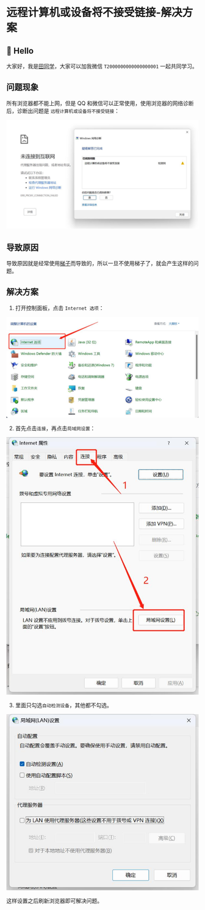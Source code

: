 # 远程计算机或设备将不接受链接-解决方案

## 👋 Hello

大家好，我是[田同学](https://github.com/Tyh2001)，大家可以加我微信 `T2000000000000000001` 一起共同学习。

## 问题现象

所有浏览器都不能上网，但是 QQ 和微信可以正常使用，使用浏览器的网络诊断后，诊断出问题是 `远程计算机或设备将不接受链接`：

![](../images/31.jpg)

## 导致原因

导致原因就是经常使用[梯子](https://zhidao.baidu.com/question/719852129020893645.html)而导致的，所以一旦不使用梯子了，就会产生这样的问题。

## 解决方案

1. 打开控制面板，点击 `Internet 选项`：

![](../images/32.jpg)

2. 首先点击`连接`，再点击`局域网设置`：

![](../images/33.jpg)

3. 里面只勾选`自动检测设备`，其他都不勾选。

![](../images/34.jpg)

这样设置之后刷新浏览器即可解决问题。
